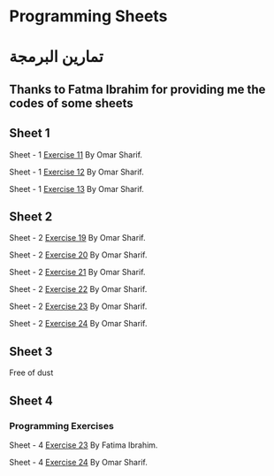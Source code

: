 # Programming Sheets
# تمارين البرمجة
## Thanks to Fatma Ibrahim for providing me the codes of some sheets
## Sheet 1
<p class='util--hide'>Sheet - 1 <a href='https://github.com/th3blackscare/Programming-Sheets/tree/master/Sheet1/src/ex11'>Exercise 11</a> By Omar Sharif.</p>
<p class='util--hide'>Sheet - 1 <a href='https://github.com/th3blackscare/Programming-Sheets/tree/master/Sheet1/src/ex12'>Exercise 12</a> By Omar Sharif.</p>
<p class='util--hide'>Sheet - 1 <a href='https://github.com/th3blackscare/Programming-Sheets/tree/master/Sheet1/src/ex13'>Exercise 13</a> By Omar Sharif.</p>

## Sheet 2
<p class='util--hide'>Sheet - 2 <a href='https://github.com/th3blackscare/Programming-Sheets/tree/master/Sheet2/src/ex19'>Exercise 19</a> By Omar Sharif.</p>
<p class='util--hide'>Sheet - 2 <a href='https://github.com/th3blackscare/Programming-Sheets/tree/master/Sheet2/src/ex20'>Exercise 20</a> By Omar Sharif.</p>
<p class='util--hide'>Sheet - 2 <a href='https://github.com/th3blackscare/Programming-Sheets/tree/master/Sheet2/src/ex21'>Exercise 21</a> By Omar Sharif.</p>
<p class='util--hide'>Sheet - 2 <a href='https://github.com/th3blackscare/Programming-Sheets/tree/master/Sheet2/src/ex22'>Exercise 22</a> By Omar Sharif.</p>
<p class='util--hide'>Sheet - 2 <a href='https://github.com/th3blackscare/Programming-Sheets/tree/master/Sheet2/src/ex23'>Exercise 23</a> By Omar Sharif.</p>
<p class='util--hide'>Sheet - 2 <a href='https://github.com/th3blackscare/Programming-Sheets/tree/master/Sheet2/src/ex24'>Exercise 24</a> By Omar Sharif.</p>

## Sheet 3
  Free of dust

## Sheet 4
### Programming Exercises
<p class='util--hide'>Sheet - 4 <a href='https://github.com/th3blackscare/Programming-Sheets/tree/master/Sheet4/src/ex23'>Exercise 23</a> By Fatima Ibrahim.</p>

<p class='util--hide'>Sheet - 4 <a href='https://github.com/th3blackscare/Programming-Sheets/tree/master/Sheet4/src/ex25'>Exercise 24</a> By Omar Sharif.</p>
